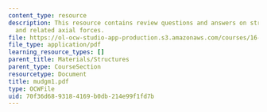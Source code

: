 ```yaml
---
content_type: resource
description: This resource contains review questions and answers on stress and deformations,
  and related axial forces.
file: https://ol-ocw-studio-app-production.s3.amazonaws.com/courses/16-01-unified-engineering-i-ii-iii-iv-fall-2005-spring-2006/70f36d6893184169b0db214e99f1fd7b_mudgm1.pdf
file_type: application/pdf
learning_resource_types: []
parent_title: Materials/Structures
parent_type: CourseSection
resourcetype: Document
title: mudgm1.pdf
type: OCWFile
uid: 70f36d68-9318-4169-b0db-214e99f1fd7b
---
```


